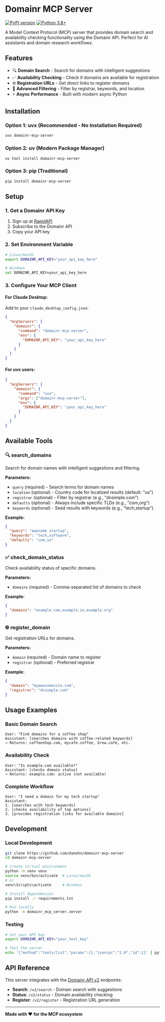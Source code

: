 # Domainr MCP Server

[![PyPI version](https://badge.fury.io/py/domainr-mcp-server.svg)](https://badge.fury.io/py/domainr-mcp-server)
[![Python 3.8+](https://img.shields.io/badge/python-3.8+-blue.svg)](https://www.python.org/downloads/)

A Model Context Protocol (MCP) server that provides domain search and availability checking functionality using the Domainr API. Perfect for AI assistants and domain research workflows.

## Features

- 🔍 **Domain Search** - Search for domains with intelligent suggestions
- ✅ **Availability Checking** - Check if domains are available for registration
- 🌐 **Registration URLs** - Get direct links to register domains
- 🎯 **Advanced Filtering** - Filter by registrar, keywords, and location
- ⚡ **Async Performance** - Built with modern async Python

## Installation

### Option 1: uvx (Recommended - No Installation Required)
```bash
uvx domainr-mcp-server
```

### Option 2: uv (Modern Package Manager)
```bash
uv tool install domainr-mcp-server
```

### Option 3: pip (Traditional)
```bash
pip install domainr-mcp-server
```

## Setup

### 1. Get a Domainr API Key
1. Sign up at [RapidAPI](https://rapidapi.com/domainr/api/domainr/)
2. Subscribe to the Domainr API
3. Copy your API key

### 2. Set Environment Variable
```bash
# Linux/macOS
export DOMAINR_API_KEY="your_api_key_here"

# Windows
set DOMAINR_API_KEY=your_api_key_here
```

### 3. Configure Your MCP Client

#### For Claude Desktop:
Add to your `claude_desktop_config.json`:

```json
{
  "mcpServers": {
    "domainr": {
      "command": "domainr-mcp-server",
      "env": {
        "DOMAINR_API_KEY": "your_api_key_here"
      }
    }
  }
}
```

#### For uvx users:
```json
{
  "mcpServers": {
    "domainr": {
      "command": "uvx",
      "args": ["domainr-mcp-server"],
      "env": {
        "DOMAINR_API_KEY": "your_api_key_here"
      }
    }
  }
}
```

## Available Tools

### 🔍 search_domains
Search for domain names with intelligent suggestions and filtering.

**Parameters:**
- `query` (required) - Search terms for domain names
- `location` (optional) - Country code for localized results (default: "us")  
- `registrar` (optional) - Filter by registrar (e.g., "dnsimple.com")
- `defaults` (optional) - Always include specific TLDs (e.g., "com,org")
- `keywords` (optional) - Seed results with keywords (e.g., "tech,startup")

**Example:**
```json
{
  "query": "awesome startup",
  "keywords": "tech,software",
  "defaults": "com,io"
}
```

### ✅ check_domain_status  
Check availability status of specific domains.

**Parameters:**
- `domains` (required) - Comma-separated list of domains to check

**Example:**
```json
{
  "domains": "example.com,example.io,example.org"
}
```

### 🌐 register_domain
Get registration URLs for domains.

**Parameters:**
- `domain` (required) - Domain name to register
- `registrar` (optional) - Preferred registrar

**Example:**
```json
{
  "domain": "myawesomesite.com",
  "registrar": "dnsimple.com"
}
```

## Usage Examples

### Basic Domain Search
```
User: "Find domains for a coffee shop"
Assistant: [searches domains with coffee-related keywords]
→ Returns: coffeeshop.com, mycafe.coffee, brew.cafe, etc.
```

### Availability Check
```
User: "Is example.com available?"
Assistant: [checks domain status]
→ Returns: example.com: active (not available)
```

### Complete Workflow
```
User: "I need a domain for my tech startup"
Assistant: 
1. [searches with tech keywords]
2. [checks availability of top options]  
3. [provides registration links for available domains]
```

## Development

### Local Development
```bash
git clone https://github.com/danohn/domainr-mcp-server
cd domainr-mcp-server

# Create virtual environment
python -m venv venv
source venv/bin/activate  # Linux/macOS
# or
venv\Scripts\activate     # Windows

# Install dependencies
pip install -r requirements.txt

# Run locally
python -m domainr_mcp_server.server
```

### Testing
```bash
# Set your API key
export DOMAINR_API_KEY="your_test_key"

# Test the server
echo '{"method":"tools/list","params":{},"jsonrpc":"2.0","id":1}' | python -m domainr_mcp_server.server
```

## API Reference

This server integrates with the [Domainr API v2](https://domainr.com/api/docs/) endpoints:

- **Search**: `/v2/search` - Domain search with suggestions
- **Status**: `/v2/status` - Domain availability checking  
- **Register**: `/v2/register` - Registration URL generation

---

**Made with ❤️ for the MCP ecosystem**

